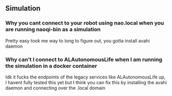 ## Simulation

### Why you cant connect to your robot using nao.local when you are running naoqi-bin as a simulation
Pretty easy took me way to long to figure out, you gotta install avahi daemon

### Why can't I connect to ALAutonomousLife when I am running the simulation in a docker container
Idk it fucks the endpoints of the legacy services like ALAutonomousLife up, I havent fully tested this yet but I think you can fix this by installing the avahi daemon and connecting over the .local domain
